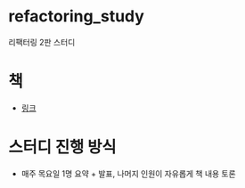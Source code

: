# refactoring_study
리팩터링 2판 스터디

# 책 
- [링크](http://www.yes24.com/Product/Goods/89649360)

# 스터디 진행 방식
- 매주 목요일 1명 요약 + 발표, 나머지 인원이 자유롭게 책 내용 토론
